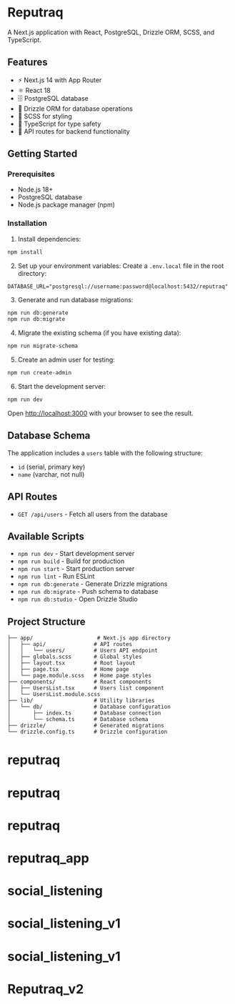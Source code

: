 # Reputraq

A Next.js application with React, PostgreSQL, Drizzle ORM, SCSS, and TypeScript.

## Features

- ⚡ Next.js 14 with App Router
- ⚛️ React 18
- 🗄️ PostgreSQL database
- 🔧 Drizzle ORM for database operations
- 🎨 SCSS for styling
- 📘 TypeScript for type safety
- 🚀 API routes for backend functionality

## Getting Started

### Prerequisites

- Node.js 18+ 
- PostgreSQL database
- Node.js package manager (npm)

### Installation

1. Install dependencies:
```bash
npm install
```

2. Set up your environment variables:
Create a `.env.local` file in the root directory:
```env
DATABASE_URL="postgresql://username:password@localhost:5432/reputraq"
```

3. Generate and run database migrations:
```bash
npm run db:generate
npm run db:migrate
```

4. Migrate the existing schema (if you have existing data):
```bash
npm run migrate-schema
```

5. Create an admin user for testing:
```bash
npm run create-admin
```

6. Start the development server:
```bash
npm run dev
```

Open [http://localhost:3000](http://localhost:3000) with your browser to see the result.

## Database Schema

The application includes a `users` table with the following structure:
- `id` (serial, primary key)
- `name` (varchar, not null)

## API Routes

- `GET /api/users` - Fetch all users from the database

## Available Scripts

- `npm run dev` - Start development server
- `npm run build` - Build for production
- `npm run start` - Start production server
- `npm run lint` - Run ESLint
- `npm run db:generate` - Generate Drizzle migrations
- `npm run db:migrate` - Push schema to database
- `npm run db:studio` - Open Drizzle Studio

## Project Structure

```
├── app/                    # Next.js app directory
│   ├── api/               # API routes
│   │   └── users/         # Users API endpoint
│   ├── globals.scss       # Global styles
│   ├── layout.tsx         # Root layout
│   ├── page.tsx           # Home page
│   └── page.module.scss   # Home page styles
├── components/            # React components
│   ├── UsersList.tsx      # Users list component
│   └── UsersList.module.scss
├── lib/                   # Utility libraries
│   └── db/                # Database configuration
│       ├── index.ts       # Database connection
│       └── schema.ts      # Database schema
├── drizzle/               # Generated migrations
└── drizzle.config.ts      # Drizzle configuration
```
# reputraq
# reputraq
# reputraq
# reputraq_app
# social_listening
# social_listening_v1
# social_listening_v1
# Reputraq_v2
